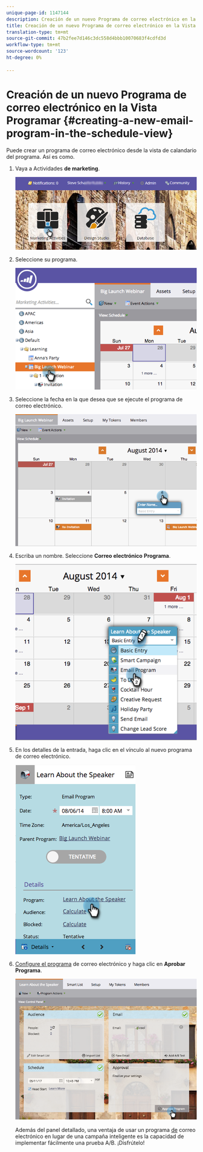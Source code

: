 ```yaml
---
unique-page-id: 1147144
description: Creación de un nuevo Programa de correo electrónico en la Vista Programación - Documentos de marketing - Documentación del producto
title: Creación de un nuevo Programa de correo electrónico en la Vista Programar
translation-type: tm+mt
source-git-commit: 47b2fee7d146c3dc558d4bbb10070683f4cdfd3d
workflow-type: tm+mt
source-wordcount: '123'
ht-degree: 0%

---
```



# Creación de un nuevo Programa de correo electrónico en la Vista Programar {#creating-a-new-email-program-in-the-schedule-view}

Puede crear un programa de correo electrónico desde la vista de calandario del programa. Así es como.

1. Vaya a Actividades **de marketing**.

   ![](assets/login-marketing-activities-2.png)

1. Seleccione su programa.

   ![](assets/image2014-9-23-15-3a34-3a11.png)

1. Seleccione la fecha en la que desea que se ejecute el programa de correo electrónico.

   ![](assets/image2014-9-23-15-3a35-3a16.png)

1. Escriba un nombre. Seleccione **Correo electrónico** **Programa**.

   ![](assets/image2014-9-23-15-3a35-3a32.png)

1. En los detalles de la entrada, haga clic en el vínculo al nuevo programa de correo electrónico.

   ![](assets/image2014-9-23-15-3a35-3a42.png)

1. [Configure el programa](../../../../product-docs/email-marketing/email-programs/creating-an-email-program/create-an-email-program.md) de correo electrónico y haga clic en **Aprobar Programa**.

   ![](assets/learnaboutthespeaker.png)

   Además del panel detallado, una ventaja de usar un programa [de](http://docs.marketo.com/display/docs/email+programs) correo electrónico en lugar de una campaña inteligente es la capacidad de implementar fácilmente una prueba [](../../../../product-docs/email-marketing/email-programs/email-program-actions/email-test-a-b-test/add-an-a-b-test.md)A/B. ¡Disfrútelo!

